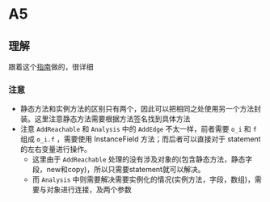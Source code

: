 # A5

## 理解

跟着这个[指南](https://github.com/RicoloveFeng/SPA-Freestyle-Guidance/blob/main/assignments/Assignment%205.md)做的，很详细

### 注意

- 静态方法和实例方法的区别只有两个，因此可以把相同之处使用另一个方法封装。这里注意静态方法需要根据方法签名找到具体方法
- 注意 `AddReachable` 和 `Analysis` 中的 `AddEdge` 不太一样，前者需要 `o_i` 和 `f` 组成 `o_i.f` ，需要使用 InstanceField 方法；而后者可以直接对于 statement 的左右变量进行操作。
  - 这里由于 `AddReachable` 处理的没有涉及对象的(包含静态方法，静态字段，new和copy)，所以只需要statement就可以解决。
  - 而 `Analysis` 中则需要解决需要实例化的情况(实例方法，字段，数组)，需要与对象进行连接，及两个参数